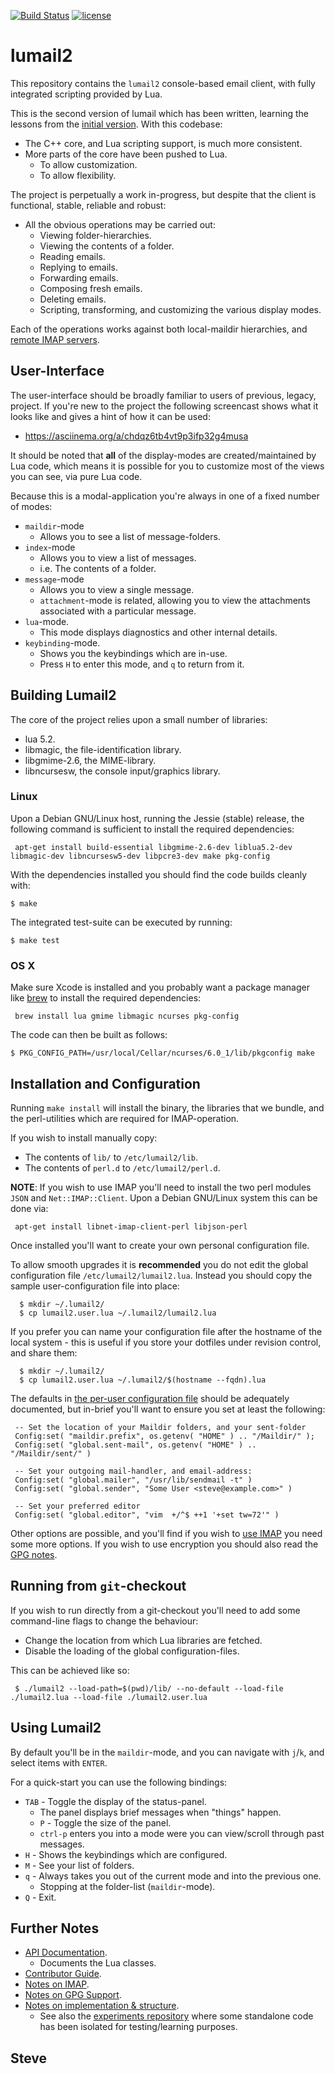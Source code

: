 
[![Build Status](https://travis-ci.org/lumail/lumail.png)](https://travis-ci.org/lumail/lumail)
[![license](https://img.shields.io/github/license/lumail/lumail.svg)]()


lumail2
=======

This repository contains the `lumail2` console-based email client, with fully integrated scripting provided by Lua.

This is the second version of lumail which has been written, learning the lessons from the [initial version](https://github.com/lumail/lumail).  With this codebase:

* The C++ core, and Lua scripting support, is much more consistent.
* More parts of the core have been pushed to Lua.
    * To allow customization.
    * To allow flexibility.

The project is perpetually a work in-progress, but despite that the client is functional, stable, reliable and robust:

* All the obvious operations may be carried out:
     * Viewing folder-hierarchies.
     * Viewing the contents of a folder.
     * Reading emails.
     * Replying to emails.
     * Forwarding emails.
     * Composing fresh emails.
     * Deleting emails.
     * Scripting, transforming, and customizing the various display modes.

Each of the operations works against both local-maildir hierarchies, and [remote IMAP servers](IMAP.md).


User-Interface
--------------

The user-interface should be broadly familiar to users of previous, legacy, project. If you're new to the project the following screencast shows what it looks
like and gives a hint of how it can be used:

* https://asciinema.org/a/chdqz6tb4vt9p3ifp32g4musa

It should be noted that __all__ of the display-modes are created/maintained by
Lua code, which means it is possible for you to customize most of the views
you can see, via pure Lua code.

Because this is a modal-application you're always in one of a fixed number
of modes:

* `maildir`-mode
    * Allows you to see a list of message-folders.
* `index`-mode
    * Allows you to view a list of messages.
    * i.e. The contents of a folder.
* `message`-mode
    * Allows you to view a single message.
    * `attachment`-mode is related, allowing you to view the attachments associated with a particular message.
* `lua`-mode.
    * This mode displays diagnostics and other internal details.
* `keybinding`-mode.
    * Shows you the keybindings which are in-use.
    * Press `H` to enter this mode, and `q` to return from it.


Building Lumail2
----------------

The core of the project relies upon a small number of libraries:

* lua 5.2.
* libmagic, the file-identification library.
* libgmime-2.6, the MIME-library.
* libncursesw, the console input/graphics library.


### Linux

Upon a Debian GNU/Linux host, running the Jessie (stable) release, the following command is sufficient to install the required dependencies:

     apt-get install build-essential libgmime-2.6-dev liblua5.2-dev libmagic-dev libncursesw5-dev libpcre3-dev make pkg-config


With the dependencies installed you should find the code builds cleanly with:

    $ make

The integrated test-suite can be executed by running:

    $ make test


### OS X

Make sure Xcode is installed and you probably want a package manager like [brew](http://brew.sh/) to install the required dependencies:

     brew install lua gmime libmagic ncurses pkg-config

The code can then be built as follows:

    $ PKG_CONFIG_PATH=/usr/local/Cellar/ncurses/6.0_1/lib/pkgconfig make


Installation and Configuration
------------------------------

Running `make install` will install the binary, the libraries that we bundle, and the perl-utilities which are required for IMAP-operation.

If you wish to install manually copy:

* The contents of `lib/` to `/etc/lumail2/lib`.
* The contents of `perl.d` to `/etc/lumail2/perl.d`.

**NOTE**: If you wish to use IMAP you'll need to install the two perl modules `JSON` and `Net::IMAP::Client`.  Upon a Debian GNU/Linux system this can be done
via:

     apt-get install libnet-imap-client-perl libjson-perl

Once installed you'll want to create your own personal configuration file.

To allow smooth upgrades it is __recommended__ you do not edit the global configuration file `/etc/lumail2/lumail2.lua`.  Instead you should copy the sample user-configuration file into place:

      $ mkdir ~/.lumail2/
      $ cp lumail2.user.lua ~/.lumail2/lumail2.lua

If you prefer you can name your configuration file after the hostname of the local system - this is useful if you store your dotfiles under revision control, and share them:

      $ mkdir ~/.lumail2/
      $ cp lumail2.user.lua ~/.lumail2/$(hostname --fqdn).lua

The defaults in [the per-user configuration file](lumail2.user.lua) should be adequately documented, but in-brief you'll want to ensure you set at least the following:

     -- Set the location of your Maildir folders, and your sent-folder
     Config:set( "maildir.prefix", os.getenv( "HOME" ) .. "/Maildir/" );
     Config:set( "global.sent-mail", os.getenv( "HOME" ) .. "/Maildir/sent/" )

     -- Set your outgoing mail-handler, and email-address:
     Config:set( "global.mailer", "/usr/lib/sendmail -t" )
     Config:set( "global.sender", "Some User <steve@example.com>" )

     -- Set your preferred editor
     Config:set( "global.editor", "vim  +/^$ ++1 '+set tw=72'" )

Other options are possible, and you'll find if you wish to [use IMAP](IMAP.md) you need some more options.  If you wish to use encryption you should also read the [GPG notes](GPG.md).



Running from `git`-checkout
---------------------------

If you wish to run directly from a git-checkout you'll need to add some
command-line flags to change the behaviour:

* Change the location from which Lua libraries are fetched.
* Disable the loading of the global configuration-files.

This can be achieved like so:

     $ ./lumail2 --load-path=$(pwd)/lib/ --no-default --load-file ./lumail2.lua --load-file ./lumail2.user.lua



Using Lumail2
-------------

By default you'll be in the `maildir`-mode, and you can navigate with `j`/`k`, and select items with `ENTER`.

For a quick-start you can use the following bindings:

* `TAB` - Toggle the display of the status-panel.
   * The panel displays brief messages when "things" happen.
   * `P` - Toggle the size of the panel.
   * `ctrl-p` enters you into a mode were you can view/scroll through past messages.
* `H` - Shows the keybindings which are configured.
* `M` - See your list of folders.
* `q` - Always takes you out of the current mode and into the previous one.
   * Stopping at the folder-list (`maildir`-mode).
* `Q` - Exit.


Further Notes
-------------

* [API Documentation](API.md).
   * Documents the Lua classes.
* [Contributor Guide](CONTRIBUTING.md).
* [Notes on IMAP](IMAP.md).
* [Notes on GPG Support](GPG.md).
* [Notes on implementation & structure](HACKING.md).
   * See also the [experiments repository](https://github.com/lumail/experiments) where some standalone code has been isolated for testing/learning purposes.


Steve
--
